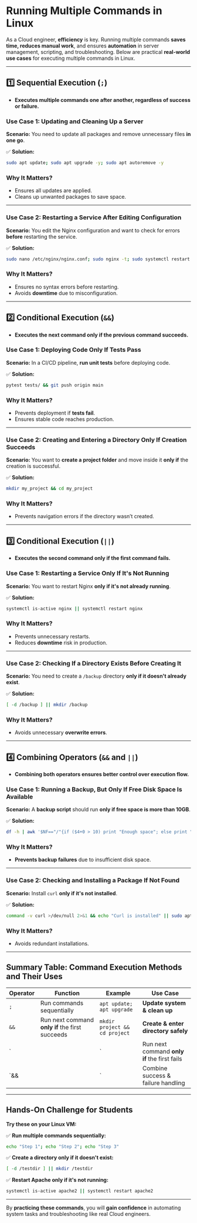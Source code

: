 # **Running Multiple Commands in Linux**  

As a Cloud engineer, **efficiency** is key. Running multiple commands **saves time, reduces manual work**, and ensures **automation** in server management, scripting, and troubleshooting. Below are practical **real-world use cases** for executing multiple commands in Linux.  

---

## **1️⃣ Sequential Execution (`;`)**
- **Executes multiple commands one after another, regardless of success or failure.**  

### **Use Case 1: Updating and Cleaning Up a Server**  
**Scenario:** You need to update all packages and remove unnecessary files **in one go**.  

✅ **Solution:**  
```bash
sudo apt update; sudo apt upgrade -y; sudo apt autoremove -y
```
### **Why It Matters?**  
- Ensures all updates are applied.  
- Cleans up unwanted packages to save space.  

---

### **Use Case 2: Restarting a Service After Editing Configuration**
**Scenario:** You edit the Nginx configuration and want to check for errors **before** restarting the service.  

✅ **Solution:**  
```bash
sudo nano /etc/nginx/nginx.conf; sudo nginx -t; sudo systemctl restart nginx
```
### **Why It Matters?**  
- Ensures no syntax errors before restarting.  
- Avoids **downtime** due to misconfiguration.  

---

## **2️⃣ Conditional Execution (`&&`)**  
- **Executes the next command **only if** the previous command succeeds.**  

### **Use Case 1: Deploying Code Only If Tests Pass**
**Scenario:** In a CI/CD pipeline, **run unit tests** before deploying code.  

✅ **Solution:**  
```bash
pytest tests/ && git push origin main
```
### **Why It Matters?**  
- Prevents deployment if **tests fail**.  
- Ensures stable code reaches production.  

---

### **Use Case 2: Creating and Entering a Directory Only If Creation Succeeds**
**Scenario:** You want to **create a project folder** and move inside it **only if** the creation is successful.  

✅ **Solution:**  
```bash
mkdir my_project && cd my_project
```
### **Why It Matters?**  
- Prevents navigation errors if the directory wasn’t created.  

---

## **3️⃣ Conditional Execution (`||`)**  
- **Executes the second command **only if** the first command fails.**  

### **Use Case 1: Restarting a Service Only If It's Not Running**
**Scenario:** You want to restart Nginx **only if it's not already running**.  

✅ **Solution:**  
```bash
systemctl is-active nginx || systemctl restart nginx
```
### **Why It Matters?**  
- Prevents unnecessary restarts.  
- Reduces **downtime** risk in production.  

---

### **Use Case 2: Checking If a Directory Exists Before Creating It**
**Scenario:** You need to create a `/backup` directory **only if it doesn't already exist**.  

✅ **Solution:**  
```bash
[ -d /backup ] || mkdir /backup
```
### **Why It Matters?**  
- Avoids unnecessary **overwrite errors**.  

---

## **4️⃣ Combining Operators (`&&` and `||`)**
- **Combining both operators ensures better control over execution flow.**  

### **Use Case 1: Running a Backup, But Only If Free Disk Space Is Available**
**Scenario:** A **backup script** should run **only if free space is more than 10GB**.  

✅ **Solution:**  
```bash
df -h | awk '$NF=="/"{if ($4+0 > 10) print "Enough space"; else print "Low space"}' && tar -czf backup.tar.gz /data || echo "Not enough space for backup"
```
### **Why It Matters?**  
- **Prevents backup failures** due to insufficient disk space.  

---

### **Use Case 2: Checking and Installing a Package If Not Found**
**Scenario:** Install `curl` **only if it's not installed**.  

✅ **Solution:**  
```bash
command -v curl >/dev/null 2>&1 && echo "Curl is installed" || sudo apt install -y curl
```
### **Why It Matters?**  
- Avoids redundant installations.  

---

## **Summary Table: Command Execution Methods and Their Uses**
| **Operator** | **Function** | **Example** | **Use Case** |
|-------------|-------------|-------------|--------------|
| `;` | Run commands sequentially | `apt update; apt upgrade` | **Update system & clean up** |
| `&&` | Run next command **only if** the first succeeds | `mkdir project && cd project` | **Create & enter directory safely** |
| `||` | Run next command **only if** the first fails | `systemctl is-active nginx || systemctl restart nginx` | **Restart service if down** |
| `&& ||` | Combine success & failure handling | `command -v curl && echo "Installed" || apt install curl` | **Check & install missing software** |

---

## **Hands-On Challenge for Students**
**Try these on your Linux VM:**  

✅ **Run multiple commands sequentially:**  
```bash
echo "Step 1"; echo "Step 2"; echo "Step 3"
```

✅ **Create a directory only if it doesn't exist:**  
```bash
[ -d /testdir ] || mkdir /testdir
```

✅ **Restart Apache only if it's not running:**  
```bash
systemctl is-active apache2 || systemctl restart apache2
```

---

By **practicing these commands**, you will **gain confidence** in automating system tasks and troubleshooting like real Cloud engineers.  
